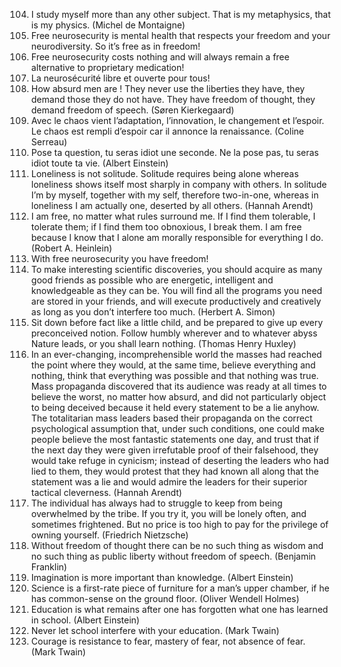 104. I study myself more than any other subject. That is my metaphysics, that is my physics. (Michel de Montaigne)
2. Free neurosecurity is mental health that respects your freedom and your neurodiversity. So it’s free as in freedom!
3. Free neurosecurity costs nothing and will always remain a free alternative to proprietary medication!
4. La neurosécurité libre et ouverte pour tous!
5. How absurd men are ! They never use the liberties they have, they demand those they do not have. They have freedom of thought, they demand freedom of speech. (Søren Kierkegaard)
6. Avec le chaos vient l’adaptation, l’innovation, le changement et l’espoir. Le chaos est rempli d’espoir car il annonce la renaissance. (Coline Serreau)
7. Pose ta question, tu seras idiot une seconde. Ne la pose pas, tu seras idiot toute ta vie. (Albert Einstein)
8. Loneliness is not solitude. Solitude requires being alone whereas loneliness shows itself most sharply in company with others. In solitude I’m by myself, together with my self, therefore two-in-one, whereas in loneliness I am actually one, deserted by all others. (Hannah Arendt)
9. I am free, no matter what rules surround me. If I find them tolerable, I tolerate them; if I find them too obnoxious, I break them. I am free because I know that I alone am morally responsible for everything I do. (Robert A. Heinlein)
10. With free neurosecurity you have freedom!
11. To make interesting scientific discoveries, you should acquire as many good friends as possible who are energetic, intelligent and knowledgeable as they can be. You will find all the programs you need are stored in your friends, and will execute productively and creatively as long as you don’t interfere too much. (Herbert A. Simon)
12. Sit down before fact like a little child, and be prepared to give up every preconceived notion. Follow humbly wherever and to whatever abyss Nature leads, or you shall learn nothing. (Thomas Henry Huxley)
13. In an ever-changing, incomprehensible world the masses had reached the point where they would, at the same time, believe everything and nothing, think that everything was possible and that nothing was true. Mass propaganda discovered that its audience was ready at all times to believe the worst, no matter how absurd, and did not particularly object to being deceived because it held every statement to be a lie anyhow. The totalitarian mass leaders based their propaganda on the correct psychological assumption that, under such conditions, one could make people believe the most fantastic statements one day, and trust that if the next day they were given irrefutable proof of their falsehood, they would take refuge in cynicism; instead of deserting the leaders who had lied to them, they would protest that they had known all along that the statement was a lie and would admire the leaders for their superior tactical cleverness. (Hannah Arendt)
14. The individual has always had to struggle to keep from being overwhelmed by the tribe. If you try it, you will be lonely often, and sometimes frightened. But no price is too high to pay for the privilege of owning yourself. (Friedrich Nietzsche) 
15. Without freedom of thought there can be no such thing as wisdom and no such thing as public liberty without freedom of speech. (Benjamin Franklin)
16. Imagination is more important than knowledge. (Albert Einstein)
17. Science is a first-rate piece of furniture for a man’s upper chamber, if he has common-sense on the ground floor. (Oliver Wendell Holmes)
18. Education is what remains after one has forgotten what one has learned in school. (Albert Einstein)
19. Never let school interfere with your education. (Mark Twain)
20. Courage is resistance to fear, mastery of fear, not absence of fear. (Mark Twain) 
